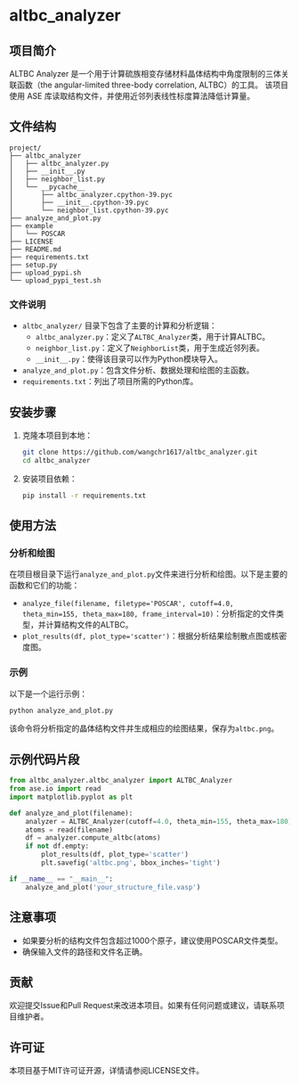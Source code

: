 
# altbc_analyzer

## 项目简介
ALTBC Analyzer 是一个用于计算硫族相变存储材料晶体结构中角度限制的三体关联函数（the angular-limited three-body correlation, ALTBC）的工具。
该项目使用 ASE 库读取结构文件，并使用近邻列表线性标度算法降低计算量。

## 文件结构
```
project/
├── altbc_analyzer
│   ├── altbc_analyzer.py
│   ├── __init__.py
│   ├── neighbor_list.py
│   └── __pycache__
│       ├── altbc_analyzer.cpython-39.pyc
│       ├── __init__.cpython-39.pyc
│       └── neighbor_list.cpython-39.pyc
├── analyze_and_plot.py
├── example
│   └── POSCAR
├── LICENSE
├── README.md
├── requirements.txt
├── setup.py
├── upload_pypi.sh
└── upload_pypi_test.sh
```

### 文件说明
- `altbc_analyzer/` 目录下包含了主要的计算和分析逻辑：
  - `altbc_analyzer.py`：定义了`ALTBC_Analyzer`类，用于计算ALTBC。
  - `neighbor_list.py`：定义了`NeighborList`类，用于生成近邻列表。
  - `__init__.py`：使得该目录可以作为Python模块导入。
- `analyze_and_plot.py`：包含文件分析、数据处理和绘图的主函数。
- `requirements.txt`：列出了项目所需的Python库。

## 安装步骤
1. 克隆本项目到本地：
   ```bash
   git clone https://github.com/wangchr1617/altbc_analyzer.git
   cd altbc_analyzer
   ```

2. 安装项目依赖：
   ```bash
   pip install -r requirements.txt
   ```

## 使用方法
### 分析和绘图
在项目根目录下运行`analyze_and_plot.py`文件来进行分析和绘图。以下是主要的函数和它们的功能：

- `analyze_file(filename, filetype='POSCAR', cutoff=4.0, theta_min=155, theta_max=180, frame_interval=10)`：分析指定的文件类型，并计算结构文件的ALTBC。
- `plot_results(df, plot_type='scatter')`：根据分析结果绘制散点图或核密度图。

### 示例
以下是一个运行示例：
```bash
python analyze_and_plot.py
```

该命令将分析指定的晶体结构文件并生成相应的绘图结果，保存为`altbc.png`。

## 示例代码片段
```python
from altbc_analyzer.altbc_analyzer import ALTBC_Analyzer
from ase.io import read
import matplotlib.pyplot as plt

def analyze_and_plot(filename):
    analyzer = ALTBC_Analyzer(cutoff=4.0, theta_min=155, theta_max=180)
    atoms = read(filename)
    df = analyzer.compute_altbc(atoms)
    if not df.empty:
        plot_results(df, plot_type='scatter')
        plt.savefig('altbc.png', bbox_inches='tight')

if __name__ == "__main__":
    analyze_and_plot('your_structure_file.vasp')
```

## 注意事项
- 如果要分析的结构文件包含超过1000个原子，建议使用POSCAR文件类型。
- 确保输入文件的路径和文件名正确。

## 贡献
欢迎提交Issue和Pull Request来改进本项目。如果有任何问题或建议，请联系项目维护者。

## 许可证
本项目基于MIT许可证开源，详情请参阅LICENSE文件。
